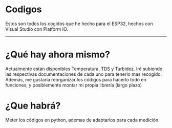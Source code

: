 # Codigos
Estos son todos los cogidos que he hecho para el ESP32, hechos con Visual Studio con Platform IO.

---
# ¿Qué hay ahora mismo?
Actualmente están disponibles Temperatura, TDS y Turbidez. Iré subiendo las respectivas documentaciones de cada uno para tenerlo mas recogido. Además, me gustaría reorganizar los códigos para hacerlo todo en funciones, y posiblemente montar mi propia librería (largo plazo)

# ¿Que habrá?
Meter los códigos en python, ademas de adaptarlos para cada medición
